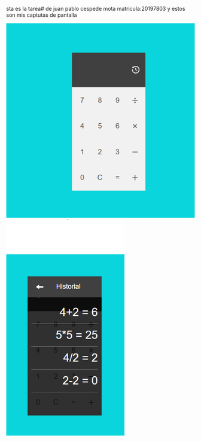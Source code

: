 sta es la tarea# de juan pablo cespede mota matricula:20197803 y estos son mis captutas de pantalla

![En este caoture veremos calculadora ;](Capture1.PNG)
![En este caoture veremos calculadora pero el historial echo con el local storenge ;](Capture2.PNG)